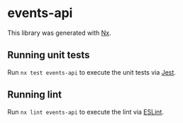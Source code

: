 # events-api

This library was generated with [Nx](https://nx.dev).

## Running unit tests

Run `nx test events-api` to execute the unit tests via [Jest](https://jestjs.io).

## Running lint

Run `nx lint events-api` to execute the lint via [ESLint](https://eslint.org/).
